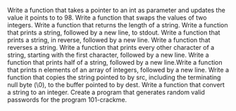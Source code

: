 Write a function that takes a pointer to an int as parameter and updates the value it points to to 98.
Write a function that swaps the values of two integers.
Write a function that returns the length of a string.
Write a function that prints a string, followed by a new line, to stdout.
Write a function that prints a string, in reverse, followed by a new line.
Write a function that reverses a string.
Write a function that prints every other character of a string, starting with the first character, followed by a new line.
Write a function that prints half of a string, followed by a new line.Write a function that prints n elements of an array of integers, followed by a new line.
Write a function that copies the string pointed to by src, including the terminating null byte (\0), to the buffer pointed to by dest.
Write a function that convert a string to an integer.
Create a program that generates random valid passwords for the program 101-crackme.

